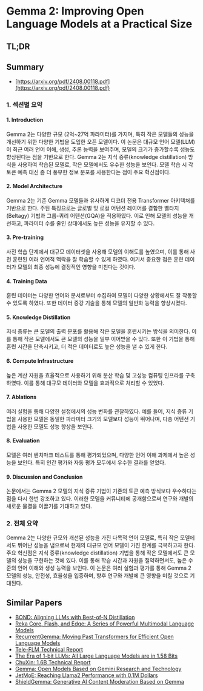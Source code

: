 # Gemma 2: Improving Open Language Models at a Practical Size
## TL;DR
## Summary
- [https://arxiv.org/pdf/2408.00118.pdf](https://arxiv.org/pdf/2408.00118.pdf)

### 1. 섹션별 요약

#### 1. Introduction
Gemma 2는 다양한 규모 (2억~27억 파라미터)를 가지며, 특히 작은 모델들의 성능을 개선하기 위한 다양한 기법을 도입한 오픈 모델이다. 이 논문은 대규모 언어 모델(LLM)이 최근 여러 언어 이해, 생성, 추론 능력을 보여주며, 모델의 크기가 증가할수록 성능도 향상된다는 점을 기반으로 한다. Gemma 2는 지식 증류(knowledge distillation) 방식을 사용하여 학습된 모델로, 작은 모델에서도 우수한 성능을 보인다. 모델 학습 시 각 토큰 예측 대신 좀 더 풍부한 정보 분포를 사용한다는 점이 주요 혁신점이다.

#### 2. Model Architecture
Gemma 2는 기존 Gemma 모델들과 유사하게 디코더 전용 Transformer 아키텍처를 기반으로 한다. 주된 특징으로는 글로벌 및 로컬 어텐션 레이어를 결합한 벨타지(Beltagy) 기법과 그룹-쿼리 어텐션(GQA)을 적용하였다. 이로 인해 모델의 성능을 개선하고, 파라미터 수를 줄인 상태에서도 높은 성능을 유지할 수 있다.

#### 3. Pre-training
사전 학습 단계에서 대규모 데이터셋을 사용해 모델의 이해도를 높였으며, 이를 통해 사전 훈련된 여러 언어적 맥락을 잘 학습할 수 있게 하였다. 여기서 중요한 점은 훈련 데이터가 모델의 최종 성능에 결정적인 영향을 미친다는 것이다.

#### 4. Training Data
훈련 데이터는 다양한 언어와 문서로부터 수집하여 모델이 다양한 상황에서도 잘 작동할 수 있도록 하였다. 또한 데이터 증강 기술을 통해 모델의 일반화 능력을 향상시켰다.

#### 5. Knowledge Distillation
지식 증류는 큰 모델의 출력 분포를 활용해 작은 모델을 훈련시키는 방식을 의미한다. 이를 통해 작은 모델에서도 큰 모델의 성능을 일부 이어받을 수 있다. 또한 이 기법을 통해 훈련 시간을 단축시키고, 더 적은 데이터로도 높은 성능을 낼 수 있게 한다.

#### 6. Compute Infrastructure
높은 계산 자원을 효율적으로 사용하기 위해 분산 학습 및 고성능 컴퓨팅 인프라를 구축하였다. 이를 통해 대규모 데이터와 모델을 효과적으로 처리할 수 있었다.

#### 7. Ablations
여러 실험을 통해 다양한 설정에서의 성능 변화를 관찰하였다. 예를 들어, 지식 증류 기법을 사용한 모델은 동일한 파라미터 크기의 모델보다 성능이 뛰어나며, 다층 어텐션 기법을 사용한 모델도 성능 향상을 보인다.

#### 8. Evaluation
모델은 여러 벤치마크 테스트를 통해 평가되었으며, 다양한 언어 이해 과제에서 높은 성능을 보인다. 특히 인간 평가와 자동 평가 모두에서 우수한 결과를 얻었다.

#### 9. Discussion and Conclusion
논문에서는 Gemma 2 모델의 지식 증류 기법이 기존의 토큰 예측 방식보다 우수하다는 점을 다시 한번 강조하고 있다. 이러한 모델을 커뮤니티에 공개함으로써 연구와 개발의 새로운 물결을 이끌기를 기대하고 있다.

### 2. 전체 요약
Gemma 2는 다양한 규모와 개선된 성능을 가진 다목적 언어 모델로, 특히 작은 모델에서도 뛰어난 성능을 냄으로써 현재의 대규모 언어 모델이 가진 한계를 극복하고자 한다. 주요 혁신점은 지식 증류(knowledge distillation) 기법을 통해 작은 모델에서도 큰 모델의 성능을 구현하는 것에 있다. 이를 통해 학습 시간과 자원을 절약하면서도, 높은 수준의 언어 이해와 생성 능력을 보인다. 이 논문은 여러 실험과 평가를 통해 Gemma 2 모델의 성능, 안전성, 효율성을 입증하며, 향후 연구와 개발에 큰 영향을 미칠 것으로 기대된다.

## Similar Papers
- [BOND: Aligning LLMs with Best-of-N Distillation](2407.14622.md)
- [Reka Core, Flash, and Edge: A Series of Powerful Multimodal Language Models](2404.12387.md)
- [RecurrentGemma: Moving Past Transformers for Efficient Open Language Models](2404.07839.md)
- [Tele-FLM Technical Report](2404.16645.md)
- [The Era of 1-bit LLMs: All Large Language Models are in 1.58 Bits](2402.17764.md)
- [ChuXin: 1.6B Technical Report](2405.04828.md)
- [Gemma: Open Models Based on Gemini Research and Technology](2403.08295.md)
- [JetMoE: Reaching Llama2 Performance with 0.1M Dollars](2404.07413.md)
- [ShieldGemma: Generative AI Content Moderation Based on Gemma](2407.21772.md)
